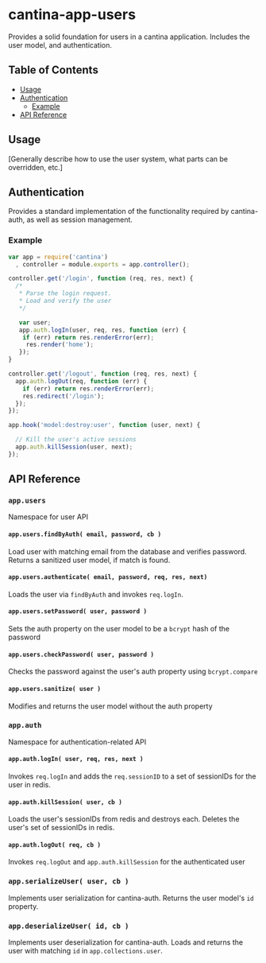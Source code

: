 cantina-app-users
=================

Provides a solid foundation for users in a cantina application. Includes the
user model, and authentication.


Table of Contents
-----------------
- [Usage](#usage)
- [Authentication](#authentication)
  - [Example](#example)
- [API Reference](#api-reference)

Usage
-----

[Generally describe how to use the user system, what parts can be overridden, etc.]

Authentication
--------------

Provides a standard implementation of the functionality required by
cantina-auth, as well as session management.

### Example

```js
var app = require('cantina')
  , controller = module.exports = app.controller();

controller.get('/login', function (req, res, next) {
  /*
   * Parse the login request.
   * Load and verify the user
   */

   var user;
   app.auth.logIn(user, req, res, function (err) {
    if (err) return res.renderError(err);
     res.render('home');
   });
}

controller.get('/logout', function (req, res, next) {
  app.auth.logOut(req, function (err) {
    if (err) return res.renderError(err);
    res.redirect('/login');
  });
});
```

```js
app.hook('model:destroy:user', function (user, next) {

  // Kill the user's active sessions
  app.auth.killSession(user, next);
});
```

API Reference
-------------

### `app.users`

Namespace for user API

#### `app.users.findByAuth( email, password, cb )`

Load user with matching email from the database and verifies password. Returns
a sanitized user model, if match is found.

#### `app.users.authenticate( email, password, req, res, next)`

Loads the user via `findByAuth` and invokes `req.logIn`.

#### `app.users.setPassword( user, password )`

Sets the auth property on the user model to be a `bcrypt` hash of the password

#### `app.users.checkPassword( user, password )`

Checks the password against the user's auth property using `bcrypt.compare`

#### `app.users.sanitize( user )`

Modifies and returns the user model without the auth property

### `app.auth`

Namespace for authentication-related API

#### `app.auth.logIn( user, req, res, next )`

Invokes `req.logIn` and adds the `req.sessionID` to a set of sessionIDs for the
 user in redis.

#### `app.auth.killSession( user, cb )`

Loads the user's sessionIDs from redis and destroys each. Deletes the user's
set of sessionIDs in redis.

#### `app.auth.logOut( req, cb )`

Invokes `req.logOut` and `app.auth.killSession` for the authenticated user

### `app.serializeUser( user, cb )`

Implements user serialization for cantina-auth. Returns the user model's `id`
property.

### `app.deserializeUser( id, cb )`

Implements user deserialization for cantina-auth. Loads and returns the user
with matching `id` in `app.collections.user`.
